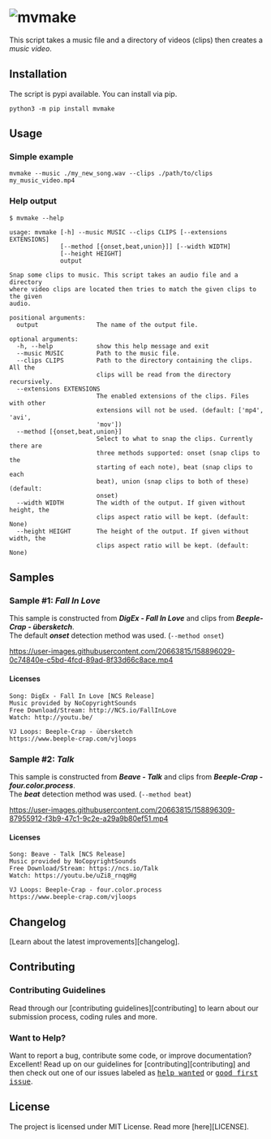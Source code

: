 # ![mvmake](https://user-images.githubusercontent.com/20663815/158886263-d3cd2695-6f28-457c-b1a3-5b342eebf818.png)

This script takes a music file and a directory of videos (clips) then creates a _music video_.

## Installation
The script is pypi available. You can install via pip.
```
python3 -m pip install mvmake
```

## Usage

### Simple example
```
mvmake --music ./my_new_song.wav --clips ./path/to/clips my_music_video.mp4
```

### Help output
```
$ mvmake --help

usage: mvmake [-h] --music MUSIC --clips CLIPS [--extensions EXTENSIONS]
              [--method [{onset,beat,union}]] [--width WIDTH]
              [--height HEIGHT]
              output

Snap some clips to music. This script takes an audio file and a directory
where video clips are located then tries to match the given clips to the given
audio.

positional arguments:
  output                The name of the output file.

optional arguments:
  -h, --help            show this help message and exit
  --music MUSIC         Path to the music file.
  --clips CLIPS         Path to the directory containing the clips. All the
                        clips will be read from the directory recursively.
  --extensions EXTENSIONS
                        The enabled extensions of the clips. Files with other
                        extensions will not be used. (default: ['mp4', 'avi',
                        'mov'])
  --method [{onset,beat,union}]
                        Select to what to snap the clips. Currently there are
                        three methods supported: onset (snap clips to the
                        starting of each note), beat (snap clips to each
                        beat), union (snap clips to both of these) (default:
                        onset)
  --width WIDTH         The width of the output. If given without height, the
                        clips aspect ratio will be kept. (default: None)
  --height HEIGHT       The height of the output. If given without width, the
                        clips aspect ratio will be kept. (default: None)
```

## Samples

### Sample #1: _Fall In Love_
This sample is constructed from ___DigEx - Fall In Love___ and clips from ___Beeple-Crap - übersketch___.  
The default ___onset___ detection method was used. (`--method onset`)

https://user-images.githubusercontent.com/20663815/158896029-0c74840e-c5bd-4fcd-89ad-8f33d66c8ace.mp4

#### Licenses
```
Song: DigEx - Fall In Love [NCS Release]
Music provided by NoCopyrightSounds
Free Download/Stream: http://NCS.io/FallInLove
Watch: http://youtu.be/

VJ Loops: Beeple-Crap - übersketch
https://www.beeple-crap.com/vjloops
```
### Sample #2: _Talk_
This sample is constructed from ___Beave - Talk___ and clips from ___Beeple-Crap - four.color.process___.  
The ___beat___ detection method was used. (`--method beat`)

https://user-images.githubusercontent.com/20663815/158896309-87955912-f3b9-47c1-9c2e-a29a9b80ef51.mp4

#### Licenses
```
Song: Beave - Talk [NCS Release]
Music provided by NoCopyrightSounds
Free Download/Stream: https://ncs.io/Talk
Watch: https://youtu.be/uZi8_rnqgHg

VJ Loops: Beeple-Crap - four.color.process
https://www.beeple-crap.com/vjloops
```

## Changelog

[Learn about the latest improvements][changelog].

## Contributing

### Contributing Guidelines

Read through our [contributing guidelines][contributing] to learn about our submission process, coding rules and more.

### Want to Help?

Want to report a bug, contribute some code, or improve documentation? Excellent! Read up on our guidelines for [contributing][contributing] and then check out one of our issues labeled as <kbd>[help wanted](https://github.com/kenyerman/mvmake/labels/help%20wanted)</kbd> or <kbd>[good first issue](https://github.com/kenyerman/mvmake/labels/good%20first%20issue)</kbd>.

## License

The project is licensed under MIT License. Read more [here][LICENSE].
